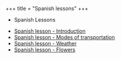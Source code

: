 +++
title = "Spanish lessons"
+++

  - Spanish Lessons

<!-- end list -->

  - [Spanish lesson - Introduction](/en/Spanish_lesson_-_Introduction)
  - [Spanish lesson - Modes of
    transportation](/en/Spanish_lesson_-_Modes_of_transportation)
  - [Spanish lesson - Weather](/en/Spanish_lesson_-_Weather)
  - [Spanish lesson - Flowers](/en/Spanish_lesson_-_Flowers)
